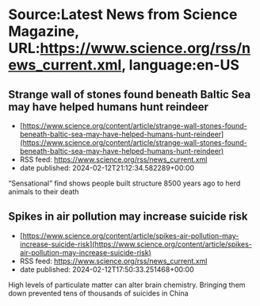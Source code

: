 # Source:Latest News from Science Magazine, URL:https://www.science.org/rss/news_current.xml, language:en-US

## Strange wall of stones found beneath Baltic Sea may have helped humans hunt reindeer
 - [https://www.science.org/content/article/strange-wall-stones-found-beneath-baltic-sea-may-have-helped-humans-hunt-reindeer](https://www.science.org/content/article/strange-wall-stones-found-beneath-baltic-sea-may-have-helped-humans-hunt-reindeer)
 - RSS feed: https://www.science.org/rss/news_current.xml
 - date published: 2024-02-12T21:12:34.582289+00:00

“Sensational” find shows people built structure 8500 years ago to herd animals to their death

## Spikes in air pollution may increase suicide risk
 - [https://www.science.org/content/article/spikes-air-pollution-may-increase-suicide-risk](https://www.science.org/content/article/spikes-air-pollution-may-increase-suicide-risk)
 - RSS feed: https://www.science.org/rss/news_current.xml
 - date published: 2024-02-12T17:50:33.251468+00:00

High levels of particulate matter can alter brain chemistry. Bringing them down prevented tens of thousands of suicides in China


